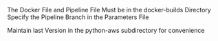 The Docker File and Pipeline File Must be in the docker-builds Directory
Specify the Pipeline Branch in the Parameters File

Maintain last Version in the python-aws subdirectory for convenience